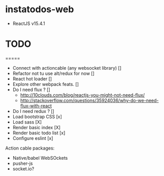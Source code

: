 # instatodos-web
  * ReactJS v15.4.1

# TODO
 =====

* Connect with actioncable (any websocket library) []
* Refactor not tu use alt/redux for now []
* React hot loader []
* Explore other webpack feats. []
* Do I need flux ? []
    * http://10clouds.com/blog/reactjs-you-might-not-need-flux/
    * http://stackoverflow.com/questions/35924036/why-do-we-need-flux-with-react
* Do I need redux ? []
* Load bootstrap CSS [x]
* Load sass [X]
* Render basic index [X]
* Render basic todo list [x]
* Configure eslint [x]

Action cable packages:
  * Native/babel WebSOckets
  * pusher-js
  * socket.io?
